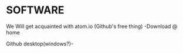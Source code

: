 # SOFTWARE

We Will get acquainted with atom.io (Github's free thing) -Download @ home

Github desktop(windows?)- 

